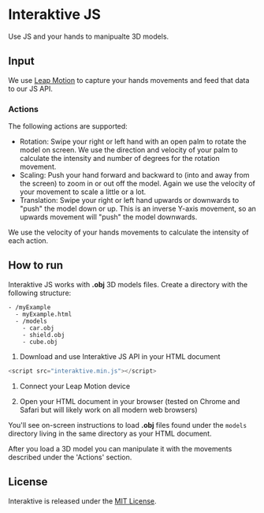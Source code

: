 # Interaktive JS

Use JS and your hands to manipualte 3D models.

## Input

We use [Leap Motion](https://www.leapmotion.com/) to capture your hands movements and feed that data to our JS API.

### Actions

The following actions are supported:

* Rotation: Swipe your right or left hand with an open palm to rotate the model on screen.
We use the direction and velocity of your palm to calculate the intensity
and number of degrees for the rotation movement.
* Scaling: Push your hand forward and backward to (into and away from the screen) to zoom in or out off the model.
Again we use the velocity of your movement to scale a little or a lot.
* Translation: Swipe your right or left hand upwards or downwards to "push" the model down or up.
This is an inverse Y-axis movement, so an upwards movement will "push" the model downwards.

We use the velocity of your hands movements to calculate the intensity of each action.

## How to run

Interaktive JS works with **.obj** 3D models files. Create a directory with the following structure:

    - /myExample
      - myExample.html
      - /models
        - car.obj
        - shield.obj
        - cube.obj

1. Download and use Interaktive JS API in your HTML document

  ```javascript
  <script src="interaktive.min.js"></script>
  ```

1. Connect your Leap Motion device

1. Open your HTML document in your browser (tested on Chrome and Safari but will likely work on all modern web browsers)

You'll see on-screen instructions to load **.obj** files found under the `models` directory living in the same directory as your HTML document.

After you load a 3D model you can manipulate it with the movements described under the 'Actions' section.

## License

Interaktive is released under the [MIT License](http://www.opensource.org/licenses/MIT).
